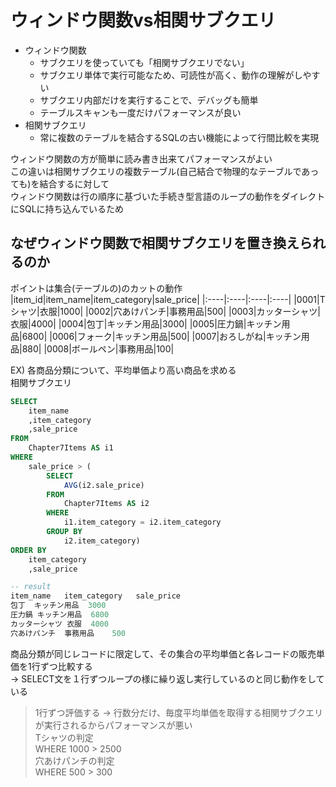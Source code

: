 # ウィンドウ関数vs相関サブクエリ
- ウィンドウ関数
  - サブクエリを使っていても「相関サブクエリでない」
  - サブクエリ単体で実行可能なため、可読性が高く、動作の理解がしやすい
  - サブクエリ内部だけを実行することで、デバッグも簡単
  - テーブルスキャンも一度だけパフォーマンスが良い
- 相関サブクエリ
  - 常に複数のテーブルを結合するSQLの古い機能によって行間比較を実現
 
ウィンドウ関数の方が簡単に読み書き出来てパフォーマンスがよい  
この違いは相関サブクエリの複数テーブル(自己結合で物理的なテーブルであっても)を結合するに対して  
ウィンドウ関数は行の順序に基づいた手続き型言語のループの動作をダイレクトにSQLに持ち込んでいるため  

## なぜウィンドウ関数で相関サブクエリを置き換えられるのか
ポイントは集合(テーブルの)のカットの動作
|item_id|item_name|item_category|sale_price|
|:----|:----|:----|:----|
|0001|Tシャツ|衣服|1000|
|0002|穴あけパンチ|事務用品|500|
|0003|カッターシャツ|衣服|4000|
|0004|包丁|キッチン用品|3000|
|0005|圧力鍋|キッチン用品|6800|
|0006|フォーク|キッチン用品|500|
|0007|おろしがね|キッチン用品|880|
|0008|ボールペン|事務用品|100|

EX) 各商品分類について、平均単価より高い商品を求める  
相関サブクエリ  
``` sql
SELECT
	item_name
	,item_category
	,sale_price
FROM
	Chapter7Items AS i1
WHERE
	sale_price > (
		SELECT
			AVG(i2.sale_price)
		FROM
			Chapter7Items AS i2
		WHERE
			i1.item_category = i2.item_category
		GROUP BY
			i2.item_category)
ORDER BY
	item_category
	,sale_price

-- result
item_name	item_category	sale_price
包丁	キッチン用品	3000
圧力鍋	キッチン用品	6800
カッターシャツ	衣服	4000
穴あけパンチ	事務用品	500
```
商品分類が同じレコードに限定して、その集合の平均単価と各レコードの販売単価を1行ずつ比較する  
-> SELECT文を１行ずつループの様に繰り返し実行しているのと同じ動作をしている
> 1行ずつ評価する
> -> 行数分だけ、毎度平均単価を取得する相関サブクエリが実行されるからパフォーマンスが悪い  
> Tシャツの判定  
> WHERE 1000 > 2500  
> 穴あけパンチの判定  
> WHERE 500 > 300
